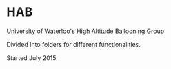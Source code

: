 # HAB
University of Waterloo's High Altitude Ballooning Group

Divided into folders for different functionalities.

Started July 2015
